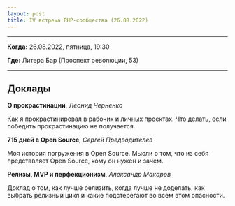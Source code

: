 ```yaml
---
layout: post
title: IV встреча PHP-сообщества (26.08.2022)
---
```


---

**Когда:** 26.08.2022, пятница, 19:30

**Где:** Литера Бар (Проспект революции, 53)

---

## Доклады

**О прокрастинации**, _Леонид Черненко_

Как я прокрастинировал в рабочих и личных проектах. Что делать, если победить прокрастинацию не получается.

**715 дней в Open Source**, _Сергей Предводителев_

Моя история погружения в Open Source. Мысли о том, что из себя представляет Open Source, кому он нужен и зачем.

**Релизы, MVP и перфекционизм**, _Александр Макаров_

Доклад о том, как лучше релизить, когда лучше не доделать, как выбрать релизный цикл и какие подстерегают во всем этом опасности.